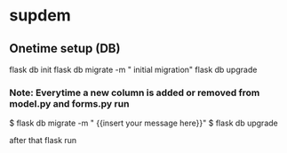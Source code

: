 # supdem

## Onetime setup (DB)
flask db init
flask db migrate -m " initial migration"
flask db upgrade

### Note:  Everytime a new column is added or removed from model.py and forms.py run

$ flask db migrate -m " {{insert your message here}}"
$ flask db upgrade

after that flask run 